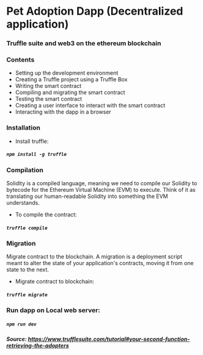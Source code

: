 # Pet Adoption Dapp (Decentralized application) 
### Truffle suite and web3 on the ethereum blockchain
### Contents
* Setting up the development environment
* Creating a Truffle project using a Truffle Box
* Writing the smart contract
* Compiling and migrating the smart contract
* Testing the smart contract
* Creating a user interface to interact with the smart contract
* Interacting with the dapp in a browser


### Installation
* Install truffle:
##### `npm install -g truffle`


### Compilation
Solidity is a compiled language, meaning we need to compile our Solidity to bytecode for the Ethereum Virtual Machine (EVM) to execute. Think of it as translating our human-readable Solidity into something the EVM understands.

* To compile the contract:
##### `truffle compile`

### Migration
Migrate contract to the blockchain. A migration is a deployment script meant to alter the state of your application's contracts, moving it from one state to the next.
* Migrate contract to blockchain:
##### `truffle migrate`

### Run dapp on Local web server:
##### `npm run dev`



##### Source: https://www.trufflesuite.com/tutorial#your-second-function-retrieving-the-adopters
